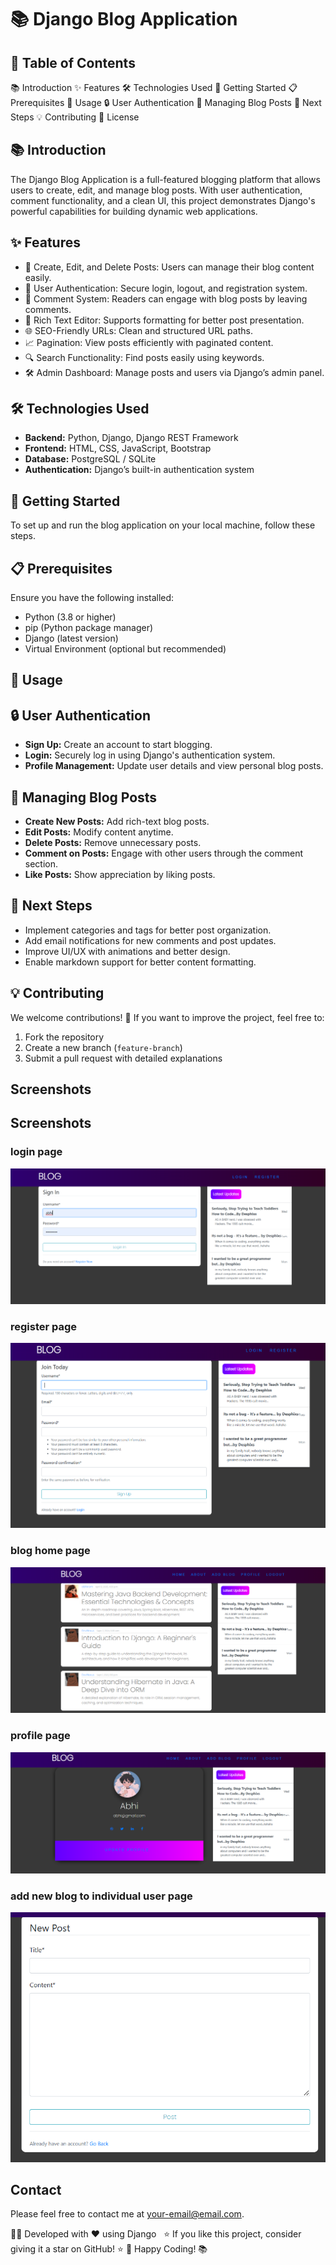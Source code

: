 # 📚 Django Blog Application

## 📌 Table of Contents

📚 Introduction
✨ Features
🛠 Technologies Used
🚀 Getting Started
📋 Prerequisites
📌 Usage
🔒 User Authentication
📌 Managing Blog Posts
💪 Next Steps
💡 Contributing
📝 License

## 📚 Introduction

The Django Blog Application is a full-featured blogging platform that allows users to create, edit, and manage blog posts. With user authentication, comment functionality, and a clean UI, this project demonstrates Django's powerful capabilities for building dynamic web applications.

## ✨ Features

*   📝 Create, Edit, and Delete Posts: Users can manage their blog content easily.
*   🔗 User Authentication: Secure login, logout, and registration system.
*   💨 Comment System: Readers can engage with blog posts by leaving comments.
*   🚿 Rich Text Editor: Supports formatting for better post presentation.
*   🌐 SEO-Friendly URLs: Clean and structured URL paths.
*   📈 Pagination: View posts efficiently with paginated content.
*   🔍 Search Functionality: Find posts easily using keywords.
*   🛠 Admin Dashboard: Manage posts and users via Django’s admin panel.

## 🛠 Technologies Used

*   **Backend:** Python, Django, Django REST Framework
*   **Frontend:** HTML, CSS, JavaScript, Bootstrap
*   **Database:** PostgreSQL / SQLite
*   **Authentication:** Django’s built-in authentication system

## 🚀 Getting Started

To set up and run the blog application on your local machine, follow these steps.

## 📋 Prerequisites

Ensure you have the following installed:

*   Python (3.8 or higher)
*   pip (Python package manager)
*   Django (latest version)
*   Virtual Environment (optional but recommended)

## 📌 Usage

## 🔒 User Authentication

*   **Sign Up:** Create an account to start blogging.
*   **Login:** Securely log in using Django's authentication system.
*   **Profile Management:** Update user details and view personal blog posts.

## 📌 Managing Blog Posts

*   **Create New Posts:** Add rich-text blog posts.
*   **Edit Posts:** Modify content anytime.
*   **Delete Posts:** Remove unnecessary posts.
*   **Comment on Posts:** Engage with other users through the comment section.
*   **Like Posts:** Show appreciation by liking posts.

## 💪 Next Steps

*   Implement categories and tags for better post organization.
*   Add email notifications for new comments and post updates.
*   Improve UI/UX with animations and better design.
*   Enable markdown support for better content formatting.

## 💡 Contributing

We welcome contributions! 🎉 If you want to improve the project, feel free to:

1.  Fork the repository
2.  Create a new branch (`feature-branch`)
3.  Submit a pull request with detailed explanations

## Screenshots

## Screenshots
### login page
![Screenshot 1](https://github.com/abhiram-1729/Django-Blog-application/blob/main/media/profile_pics/login%20page.png)
### register page
![Screenshot 2](https://github.com/abhiram-1729/Django-Blog-application/blob/main/media/profile_pics/register%20page.png)
### blog home page
![Screenshot 3](https://github.com/abhiram-1729/Django-Blog-application/blob/main/media/profile_pics/home%20page.png)
### profile page
![Screenshot 3](https://github.com/abhiram-1729/Django-Blog-application/blob/main/media/profile_pics/profile%20page.png)
### add new blog to individual user page
![Screenshot 3](https://github.com/abhiram-1729/Django-Blog-application/blob/main/media/profile_pics/new%20post.png)


## Contact

Please feel free to contact me at your-email@email.com.

👨‍💻 Developed with ❤️ using Django  
⭐ If you like this project, consider giving it a star on GitHub! ⭐
🚀 Happy Coding! 📚
